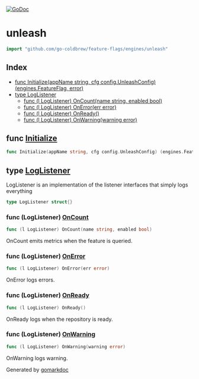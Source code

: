 <!-- Code generated by gomarkdoc. DO NOT EDIT -->

[![GoDoc](https://img.shields.io/badge/pkg.go.dev-doc-blue)](http://pkg.go.dev/github.com/go-coldbrew/feature-flags)
# unleash

```go
import "github.com/go-coldbrew/feature-flags/engines/unleash"
```

## Index

- [func Initialize(appName string, cfg config.UnleashConfig) (engines.FeatureFlag, error)](<#func-initialize>)
- [type LogListener](<#type-loglistener>)
  - [func (l LogListener) OnCount(name string, enabled bool)](<#func-loglistener-oncount>)
  - [func (l LogListener) OnError(err error)](<#func-loglistener-onerror>)
  - [func (l LogListener) OnReady()](<#func-loglistener-onready>)
  - [func (l LogListener) OnWarning(warning error)](<#func-loglistener-onwarning>)


## func [Initialize](<https://github.com/go-coldbrew/feature-flags/blob/main/engines/unleash/unleash.go#L18>)

```go
func Initialize(appName string, cfg config.UnleashConfig) (engines.FeatureFlag, error)
```

## type [LogListener](<https://github.com/go-coldbrew/feature-flags/blob/main/engines/unleash/log_listener.go#L11>)

LogListener is an implementation of the listener interfaces that simply logs everything

```go
type LogListener struct{}
```

### func \(LogListener\) [OnCount](<https://github.com/go-coldbrew/feature-flags/blob/main/engines/unleash/log_listener.go#L31>)

```go
func (l LogListener) OnCount(name string, enabled bool)
```

OnCount emits metrics when the feature is queried\.

### func \(LogListener\) [OnError](<https://github.com/go-coldbrew/feature-flags/blob/main/engines/unleash/log_listener.go#L14>)

```go
func (l LogListener) OnError(err error)
```

OnError logs errors\.

### func \(LogListener\) [OnReady](<https://github.com/go-coldbrew/feature-flags/blob/main/engines/unleash/log_listener.go#L25>)

```go
func (l LogListener) OnReady()
```

OnReady logs when the repository is ready\.

### func \(LogListener\) [OnWarning](<https://github.com/go-coldbrew/feature-flags/blob/main/engines/unleash/log_listener.go#L20>)

```go
func (l LogListener) OnWarning(warning error)
```

OnWarning logs warning\.



Generated by [gomarkdoc](<https://github.com/princjef/gomarkdoc>)

